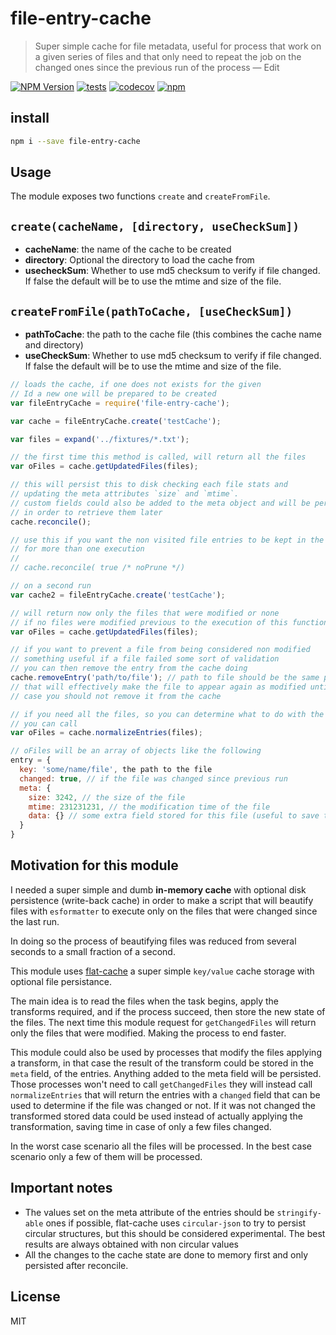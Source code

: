# file-entry-cache

> Super simple cache for file metadata, useful for process that work on a given series of files
> and that only need to repeat the job on the changed ones since the previous run of the process — Edit

[![NPM Version](https://img.shields.io/npm/v/file-entry-cache.svg?style=flat)](https://npmjs.org/package/file-entry-cache)
[![tests](https://github.com/jaredwray/file-entry-cache/actions/workflows/tests.yaml/badge.svg?branch=master)](https://github.com/jaredwray/file-entry-cache/actions/workflows/tests.yaml)
[![codecov](https://codecov.io/github/jaredwray/file-entry-cache/graph/badge.svg?token=37tZMQE0Sy)](https://codecov.io/github/jaredwray/file-entry-cache)
[![npm](https://img.shields.io/npm/dm/file-entry-cache)](https://npmjs.com/package/file-entry-cache)

## install

```bash
npm i --save file-entry-cache
```

## Usage

The module exposes two functions `create` and `createFromFile`.

## `create(cacheName, [directory, useCheckSum])`

- **cacheName**: the name of the cache to be created
- **directory**: Optional the directory to load the cache from
- **usecheckSum**: Whether to use md5 checksum to verify if file changed. If false the default will be to use the mtime and size of the file.

## `createFromFile(pathToCache, [useCheckSum])`

- **pathToCache**: the path to the cache file (this combines the cache name and directory)
- **useCheckSum**: Whether to use md5 checksum to verify if file changed. If false the default will be to use the mtime and size of the file.

```js
// loads the cache, if one does not exists for the given
// Id a new one will be prepared to be created
var fileEntryCache = require('file-entry-cache');

var cache = fileEntryCache.create('testCache');

var files = expand('../fixtures/*.txt');

// the first time this method is called, will return all the files
var oFiles = cache.getUpdatedFiles(files);

// this will persist this to disk checking each file stats and
// updating the meta attributes `size` and `mtime`.
// custom fields could also be added to the meta object and will be persisted
// in order to retrieve them later
cache.reconcile();

// use this if you want the non visited file entries to be kept in the cache
// for more than one execution
//
// cache.reconcile( true /* noPrune */)

// on a second run
var cache2 = fileEntryCache.create('testCache');

// will return now only the files that were modified or none
// if no files were modified previous to the execution of this function
var oFiles = cache.getUpdatedFiles(files);

// if you want to prevent a file from being considered non modified
// something useful if a file failed some sort of validation
// you can then remove the entry from the cache doing
cache.removeEntry('path/to/file'); // path to file should be the same path of the file received on `getUpdatedFiles`
// that will effectively make the file to appear again as modified until the validation is passed. In that
// case you should not remove it from the cache

// if you need all the files, so you can determine what to do with the changed ones
// you can call
var oFiles = cache.normalizeEntries(files);

// oFiles will be an array of objects like the following
entry = {
  key: 'some/name/file', the path to the file
  changed: true, // if the file was changed since previous run
  meta: {
    size: 3242, // the size of the file
    mtime: 231231231, // the modification time of the file
    data: {} // some extra field stored for this file (useful to save the result of a transformation on the file
  }
}

```

## Motivation for this module

I needed a super simple and dumb **in-memory cache** with optional disk persistence (write-back cache) in order to make
a script that will beautify files with `esformatter` to execute only on the files that were changed since the last run.

In doing so the process of beautifying files was reduced from several seconds to a small fraction of a second.

This module uses [flat-cache](https://www.npmjs.com/package/flat-cache) a super simple `key/value` cache storage with
optional file persistance.

The main idea is to read the files when the task begins, apply the transforms required, and if the process succeed,
then store the new state of the files. The next time this module request for `getChangedFiles` will return only
the files that were modified. Making the process to end faster.

This module could also be used by processes that modify the files applying a transform, in that case the result of the
transform could be stored in the `meta` field, of the entries. Anything added to the meta field will be persisted.
Those processes won't need to call `getChangedFiles` they will instead call `normalizeEntries` that will return the
entries with a `changed` field that can be used to determine if the file was changed or not. If it was not changed
the transformed stored data could be used instead of actually applying the transformation, saving time in case of only
a few files changed.

In the worst case scenario all the files will be processed. In the best case scenario only a few of them will be processed.

## Important notes

- The values set on the meta attribute of the entries should be `stringify-able` ones if possible, flat-cache uses `circular-json` to try to persist circular structures, but this should be considered experimental. The best results are always obtained with non circular values
- All the changes to the cache state are done to memory first and only persisted after reconcile.

## License

MIT
